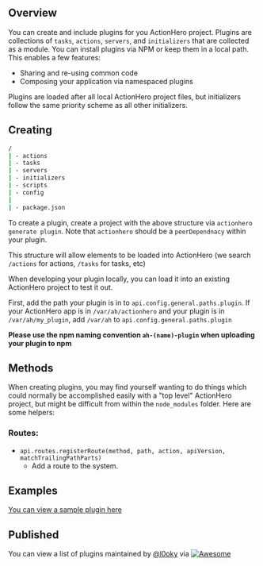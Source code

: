 ## Overview

You can create and include plugins for you ActionHero project. Plugins are collections of `tasks`, `actions`, `servers`, and `initializers` that are collected as a module. You can install plugins via NPM or keep them in a local path.  This enables a few features:

* Sharing and re-using common code
* Composing your application via namespaced plugins

Plugins are loaded after all local ActionHero project files, but initializers follow the same priority scheme as all other initializers.

## Creating

```bash
/
| - actions
| - tasks
| - servers
| - initializers
| - scripts
| - config
|
| - package.json
```

To create a plugin, create a project with the above structure via `actionhero generate plugin`.  Note that `actionhero` should be a `peerDependnacy` within your plugin. 

This structure will allow elements to be loaded into ActionHero (we search `/actions` for actions, `/tasks` for tasks, etc)

When developing your plugin locally, you can load it into an existing ActionHero project to test it out.

First, add the path your plugin is in to `api.config.general.paths.plugin`. If your ActionHero app is in `/var/ah/actionhero` and your plugin is in `/var/ah/my_plugin`, add `/var/ah` to `api.config.general.paths.plugin`

**Please use the npm naming convention `ah-(name)-plugin` when uploading your plugin to npm**

## Methods

When creating plugins, you may find yourself wanting to do things which could normally be accomplished easily with a "top level" ActionHero project, but might be difficult from within the `node_modules` folder. Here are some helpers:

### Routes:

*   `api.routes.registerRoute(method, path, action, apiVersion, matchTrailingPathParts)`
    *   Add a route to the system.

## Examples

[You can view a sample plugin here](https://github.com/actionhero/ah-sample-plugin)

## Published

You can view a list of plugins maintained by [@l0oky](https://github.com/l0oky) via [![Awesome](https://cdn.rawgit.com/sindresorhus/awesome/d7305f38d29fed78fa85652e3a63e154dd8e8829/media/badge.svg)](https://github.com/l0oky/awesome-actionhero)
